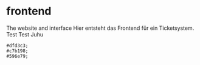 # frontend
The website and interface
Hier entsteht das Frontend für ein Ticketsystem.
Test Test Juhu

    #dfd3c3;
    #c7b198;
    #596e79;

